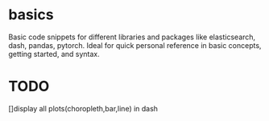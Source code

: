 # basics
Basic code snippets for different libraries and packages like elasticsearch, dash, pandas, pytorch. Ideal for quick personal reference in basic concepts, getting started, and syntax.

# TODO
[]display all plots(choropleth,bar,line) in dash
